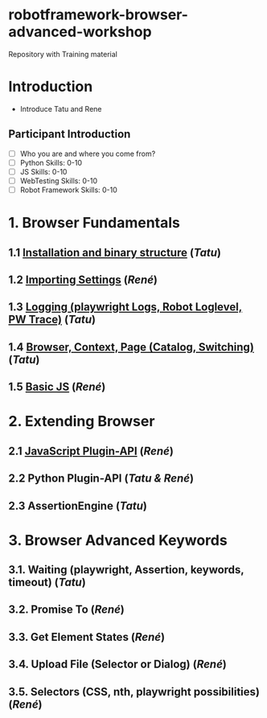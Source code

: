 # robotframework-browser-advanced-workshop
Repository with Training material


# Introduction
	
- Introduce Tatu and Rene
## Participant Introduction

- [ ] Who you are and where you come from?
- [ ] Python Skills: 0-10
- [ ] JS Skills: 0-10
- [ ] WebTesting Skills: 0-10
- [ ] Robot Framework Skills: 0-10
 
# 1. Browser Fundamentals

## 1.1 [Installation and binary structure](1.1.Installation_and_Binaries/)						(*Tatu*)

## 1.2 [Importing Settings](1.2.ImportSettings/) 										(*René*)

## 1.3 [Logging (playwright Logs, Robot Loglevel, PW Trace)](1.3.Logging/)		(*Tatu*)

## 1.4 [Browser, Context, Page (Catalog, Switching)](1.4.Browser_Context_Page/) 			(*Tatu*)

## 1.5 [Basic JS](1.5.BasicJS/) 									(*René*)

# 2. Extending Browser

## 2.1 [JavaScript Plugin-API](2.1.JavaScript_Plugin-API/)												(*René*)

## 2.2 Python Plugin-API 										(*Tatu & René*)

## 2.3 AssertionEngine											(*Tatu*)

# 3. Browser Advanced Keywords

## 3.1. Waiting (playwright, Assertion, keywords, timeout) 		(*Tatu*)

## 3.2. Promise To 												(*René*)

## 3.3. Get Element States 										(*René*)

## 3.4. Upload File (Selector or Dialog) 						(*René*)

## 3.5. Selectors (CSS, nth, playwright possibilities) 			(*René*)

